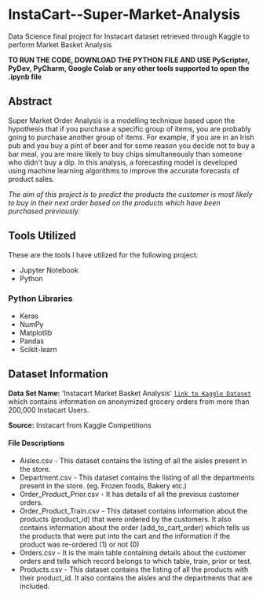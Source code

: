 # InstaCart--Super-Market-Analysis
Data Science final project for Instacart dataset retrieved through Kaggle to perform Market Basket Analysis

**TO RUN THE CODE, DOWNLOAD THE PYTHON FILE AND USE PyScripter, PyDev, PyCharm, Google Colab or any other tools supported to open the .ipynb file**

## Abstract
Super Market Order Analysis is a modelling technique based upon the hypothesis that if you purchase a specific group of items, you are probably going to purchase another group of items. For example, if you are in an Irish pub and you buy a pint of beer and for some reason you decide not to buy a bar meal, you are more likely to buy chips simultaneously than someone who didn't buy a dip. In this analysis, a forecasting model is developed using machine learning algorithms to improve the accurate forecasts of product sales.

*The aim of this project is to predict the products the customer is most likely to buy in their next order based on the products which have been purchased previously.*

## Tools Utilized
These are the tools I have utilized for the following project:
* Jupyter Notebook
* Python

### Python Libraries 
* Keras
* NumPy
* Matplotlib
* Pandas
* Scikit-learn


## Dataset Information

**Data Set Name:** 'Instacart Market Basket Analysis'    [`link to Kaggle Dataset`](https://www.kaggle.com/c/instacart-market-basket-analysis/data) which contains information on anonymized grocery orders from more than 200,000 Instacart Users.

**Source:**  Instacart from Kaggle Competitions

#### File Descriptions 
* Aisles.csv - This dataset contains the listing of all the aisles present in the store.
* Department.csv - This dataset contains the listing of all the departments present in the store. (eg. Frozen foods, Bakery etc.)
* Order_Product_Prior.csv - It has details of all the previous customer orders.
* Order_Product_Train.csv - This dataset contains information about the products (product_id) that were ordered by the customers. It also contains information about the order (add_to_cart_order) which tells us the products that were put into the cart and the information if the product was re-ordered (1) or not (0)
* Orders.csv - It is the main table containing details about the customer orders and tells which record belongs to which table, train, prior or test.
* Products.csv - This dataset contains the listing of all the products with their product_id. It also contains the aisles and the departments that are included. 
